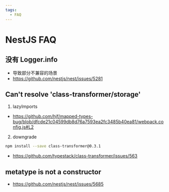 ```yaml
---
tags:
  - FAQ
---
```


# NestJS FAQ

## 没有 Logger.info

- 导致部分不兼容的场景
- https://github.com/nestjs/nest/issues/5281

## Can't resolve 'class-transformer/storage'

1. lazyImports

- https://github.com/hjf/mapped-types-bug/blob/dfcde21c04599db8d76a7593ea2fc3485b40ea81/webpack.config.js#L2

2. downgrade

```bash
npm install --save class-transformer@0.3.1
```

- https://github.com/typestack/class-transformer/issues/563

## metatype is not a constructor

- https://github.com/nestjs/nest/issues/5685
